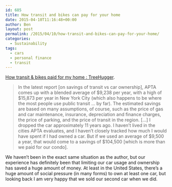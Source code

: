```yaml
---
id: 685
title: How transit and bikes can pay for your home
date: 2015-04-10T11:16:48+00:00
author: Ben
layout: post
permalink: /2015/04/10/how-transit-and-bikes-can-pay-for-your-home/
categories:
  - Sustainability
tags:
  - cars
  - personal finance
  - transit
---
```

[How transit & bikes paid for my home : TreeHugger](http://www.treehugger.com/public-transportation/how-transit-bikes-bought-my-home.html).

> In the latest report [on savings of transit vs car ownership], APTA comes up with a blended average of $9,238 per year, with a high of $15,873 per year in New York City (which also happens to be where the most people use public transit ... by far). The estimated savings are based on many assumptions, of course, such as the price of gas and car maintenance, insurance, depreciation and finance charges, the price of parking, and the price of transit in the region. [...] I dropped the car approximately 11 years ago. I haven’t lived in the cities APTA evaluates, and I haven’t closely tracked how much I would have spent if I had owned a car. But if we used an average of $9,500 a year, that would come to a savings of $104,500 [which is more than we paid for our condo]. 

We haven&#8217;t been in the exact same situation as the author, but our experience has definitely been that limiting our car usage and ownership has saved a huge amount of money. At least in the United States, there&#8217;s a huge amount of social pressure (in many forms) to own at least one car, but looking back I am very happy that we sold our second car when we did.